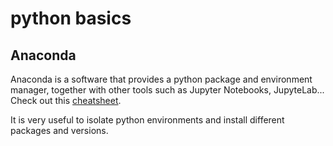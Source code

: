 # python basics

## Anaconda

Anaconda is a software that provides a python package and environment manager, together with other tools such as Jupyter Notebooks, JupyteLab... Check out this [cheatsheet](file:///C:/Users/n522286/Downloads/conda-cheatsheet.pdf). 

It is very useful to isolate python environments and install different packages and versions.

